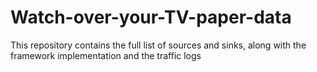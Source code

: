 # Watch-over-your-TV-paper-data

This repository contains the full list of sources and sinks, along with the framework implementation and the traffic logs
